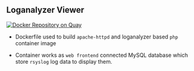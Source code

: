 ## Loganalyzer Viewer

[![Docker Repository on Quay](https://quay.io/repository/alberthua/loganalyzer-viewer/status "Docker Repository on Quay")](https://quay.io/repository/alberthua/loganalyzer-viewer)

- Dockerfile used to build `apache-httpd` and loganalyzer based `php` container image

- Container works as `web frontend` connected MySQL database which store `rsyslog` log data to display them.
